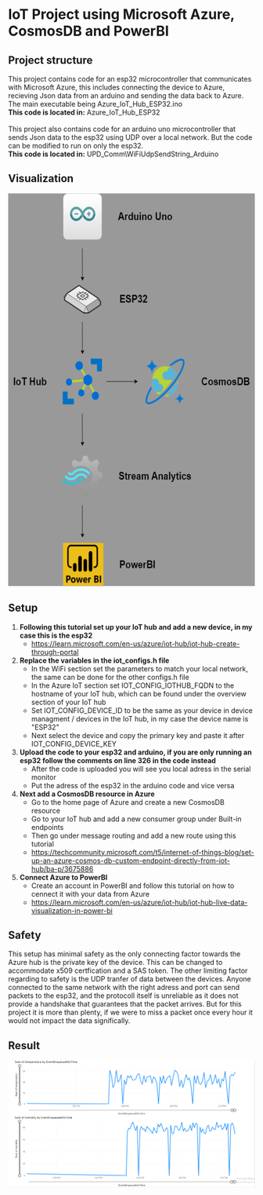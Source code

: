 # IoT Project using Microsoft Azure, CosmosDB and PowerBI

## Project structure
This project contains code for an esp32 microcontroller that communicates with Microsoft Azure, this includes connecting the device to Azure, recieving Json data from an arduino and sending the data back to Azure. The main executable being Azure_IoT_Hub_ESP32.ino
<br>
**This code is located in:** Azure_IoT_Hub_ESP32
<br><br>
This project also contains code for an arduino uno microcontroller that sends Json data to the esp32 using UDP over a local network. But the code can be modified to run on only the esp32.
<br>
**This code is located in:** UPD_Comm\WiFiUdpSendString_Arduino
<br>
## Visualization
<p align="center">
  <img width="600" height="800" src="iot_visual.png">
</p>

## Setup
1. **Following this tutorial set up your IoT hub and add a new device, in my case this is the esp32**
   - https://learn.microsoft.com/en-us/azure/iot-hub/iot-hub-create-through-portal
2. **Replace the variables in the iot_configs.h file**
   - In the WiFi section set the parameters to match your local network, the same can be done for the other configs.h file
   - In the Azure IoT section set IOT_CONFIG_IOTHUB_FQDN to the hostname of your IoT hub, which can be found under the overview section of your IoT hub
   - Set IOT_CONFIG_DEVICE_ID to be the same as your device in device managment / devices in the IoT hub, in my case the device name is "ESP32"
   - Next select the device and copy the primary key and paste it after IOT_CONFIG_DEVICE_KEY
3. **Upload the code to your esp32 and arduino, if you are only running an esp32 follow the comments on line 326 in the code instead**
   - After the code is uploaded you will see you local adress in the serial monitor
   - Put the adress of the esp32 in the arduino code and vice versa
4. **Next add a CosmosDB resource in Azure**
   - Go to the home page of Azure and create a new CosmosDB resource
   - Go to your IoT hub and add a new consumer group under Built-in endpoints
   - Then go under message routing and add a new route using this tutorial
   - https://techcommunity.microsoft.com/t5/internet-of-things-blog/set-up-an-azure-cosmos-db-custom-endpoint-directly-from-iot-hub/ba-p/3675886
5. **Connect Azure to PowerBI**
   - Create an account in PowerBI and follow this tutorial on how to cennect it with your data from Azure
   - https://learn.microsoft.com/en-us/azure/iot-hub/iot-hub-live-data-visualization-in-power-bi
## Safety
This setup has minimal safety as the only connecting factor towards the Azure hub is the private key of the device. This can be changed to accommodate x509 certfication and a SAS token. The other limiting factor regarding to safety is the UDP tranfer of data between the devices. Anyone connected to the same network with the right adress and port can send packets to the esp32, and the protocoll itself is unreliable as it does not provide a handshake that guarantees that the packet arrives. But for this project it is more than plenty, if we were to miss a packet once every hour it would not impact the data significally. 
## Result
![Screenshot](powerbi.png)
